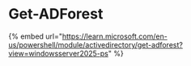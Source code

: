 # Get-ADForest

{% embed url="https://learn.microsoft.com/en-us/powershell/module/activedirectory/get-adforest?view=windowsserver2025-ps" %}
